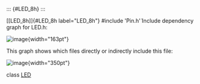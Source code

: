 ::: {#LED_8h}
:::

[\[LED\_8h\]]{#LED_8h label="LED_8h"} \#include '̈Pin.h'̈ Include
dependency graph for LED.h:

![image](LED_8h__incl){width="163pt"}

This graph shows which files directly or indirectly include this file:

![image](LED_8h__dep__incl){width="350pt"}

class [LED](#classLED)
